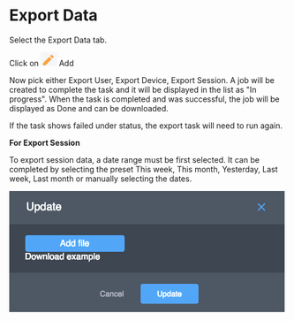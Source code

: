 # Export Data

Select the Export Data tab.  

Click on ![](../.gitbook/assets/image%20%2811%29.png) Add

Now pick either Export User, Export Device, Export Session.  A job will be created to complete the task and it will be displayed in the list as "In progress".  When the task is completed and was successful, the job will be displayed as Done and can be downloaded.

If the task shows failed under status, the export task will need to run again.

**For Export Session** 

To export session data, a date range must be first selected. It can be completed by selecting the preset This week, This month, Yesterday, Last week, Last month or manually selecting the dates.

![](../.gitbook/assets/image%20%2817%29.png)

